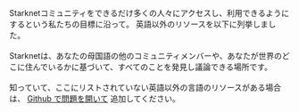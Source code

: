 Starknetコミュニティをできるだけ多くの人々にアクセスし、利用できるようにするという私たちの目標に沿って。 英語以外のリソースを以下に列挙しました。\
\
Starknetは、あなたの母国語の他のコミュニティメンバーや、あなたが世界のどこに住んでいるかに基づいて、すべてのことを発見し議論できる場所です。 \
\
知っていて、ここにリストされていない英語以外の言語のリソースがある場合は、 [Github で問題を開いて](https://github.com/starknet-io/starknet-website/issues) 追加してください。